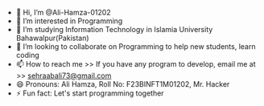 - 👋 Hi, I’m @Ali-Hamza-01202
- 👀 I’m interested in Programming
- 🌱 I’m studying Information Technology in Islamia University Bahawalpur(Pakistan)
- 💞️ I’m looking to collaborate on Programming to help new students, learn coding 
- 📫 How to reach me >> If you have any program to develop, email me at >> sehraabali73@gmail.com
- 😄 Pronouns: Ali Hamza, Roll No: F23BINFT1M01202, Mr. Hacker
- ⚡ Fun fact: Let's start programming together

<!---
Ali-Hamza-01202/Ali-Hamza-01202 is a ✨ special ✨ repository because its `README.md` (this file) appears on your GitHub profile.
You can click the Preview link to take a look at your changes.
--->
